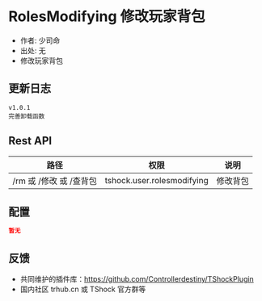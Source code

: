 # RolesModifying 修改玩家背包

- 作者: 少司命
- 出处: 无
- 修改玩家背包

## 更新日志

```
v1.0.1
完善卸载函数
```

## Rest API

| 路径        |      权限      |  说明  |
| ----------- | :------------: | :----: |
| /rm 或 /修改 或 /查背包 | tshock.user.rolesmodifying | 修改背包 |

## 配置

```json
暂无
```

## 反馈

- 共同维护的插件库：https://github.com/Controllerdestiny/TShockPlugin
- 国内社区 trhub.cn 或 TShock 官方群等
